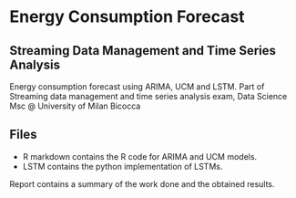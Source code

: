 # Energy Consumption Forecast 
## Streaming Data Management and Time Series Analysis
Energy consumption forecast using ARIMA, UCM and LSTM. Part of Streaming data management and time series analysis exam, Data Science Msc @ University of Milan Bicocca
## Files
* R markdown contains the R code for ARIMA and UCM models.
* LSTM contains the python implementation of LSTMs.

Report contains a summary of the work done and the obtained results.
